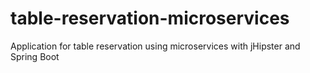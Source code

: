 # table-reservation-microservices
Application for table reservation using microservices with jHipster and Spring Boot
